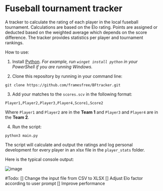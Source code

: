 # Fuseball tournament tracker

A tracker to calculate the rating of each player in the local fuseball tournament. Calculations are based on the Elo rating. Points are assigned or deducted based on the weighted average which depends on the score difference.
The tracker provides statistics per player and tournament rankings.

How to use:
1. Install [Python](https://www.python.org/). *For example, run `winget install python` in your PowerShell if you are running Windows.*

2. Clone this repository by running in your command line:
```
git clone https://github.com/framesfree/BFtracker.git
```

3. Add your matches to the `scores.scv` in the following format:

```
Player1,Player2,Player3,Player4,Score1,Score2
```
Where `Player1` and `Player2` are in the **Team 1** and `Player3` and `Player4` are in the **Team 2**.

4. Run the script:

```
python3 main.py
```
The script will calculate and output the ratings and log personal development for every player in an xlsx file in the `player_stats` folder.

Here is the typical console output:

![image](https://user-images.githubusercontent.com/1450852/226075025-731c6096-ed64-43f1-8e54-319ffd0e8bfe.png)

#Todo:
[] Change the input file from CSV to XLSX
[] Adjust Elo factor according to user prompt
[] Improve performance